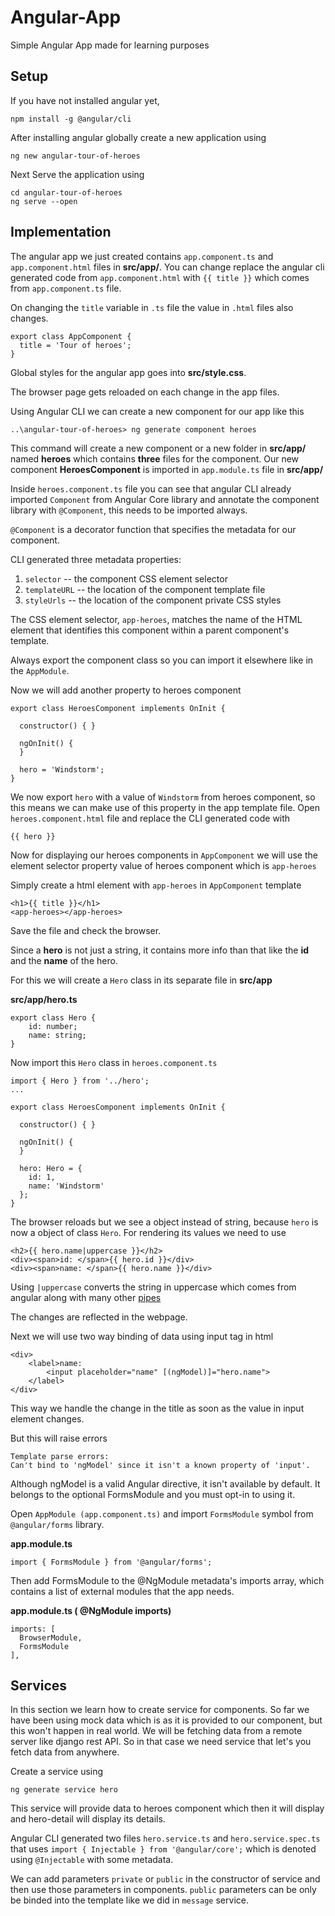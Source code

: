 # Angular-App
Simple Angular App made for learning purposes

## Setup
If you have not installed angular yet,

```
npm install -g @angular/cli
```

After installing angular globally create a new application using

```
ng new angular-tour-of-heroes
```

Next Serve the application using

```
cd angular-tour-of-heroes
ng serve --open
```

## Implementation
The angular app we just created contains ```app.component.ts``` and ```app.component.html``` files in **src/app/**. You can change replace the angular cli generated code from 
```app.component.html``` with ```{{ title }}``` which comes from ```app.component.ts``` 
file. 

On changing the ```title``` variable in ```.ts``` file the value in ```.html``` files also changes.

```
export class AppComponent {
  title = 'Tour of heroes';
}
```

Global styles for the angular app goes into **src/style.css**.

The browser page gets reloaded on each change in the app files.

Using Angular CLI we can create a new component for our app like this

```
..\angular-tour-of-heroes> ng generate component heroes
```

This command will create a new component or a new folder in **src/app/** named **heroes**
which contains **three** files for the component. Our new component **HeroesComponent** 
is imported in ```app.module.ts``` file in **src/app/**

Inside ```heroes.component.ts``` file you can see that angular CLI already imported 
```Component``` from Angular Core library and annotate the component library with 
```@Component```, this needs to be imported always.

```@Component``` is a decorator function that specifies the metadata for our component.

CLI generated three metadata properties:

1. ```selector``` -- the component CSS element selector
2. ```templateURL``` -- the location of the component template file
3. ```styleUrls``` -- the location of the component private CSS styles

The CSS element selector, ```app-heroes```, matches the name of the HTML element that 
identifies this component within a parent component's template.

Always export the component class so you can import it elsewhere like in the 
```AppModule```.

Now we will add another property to heroes component 

```
export class HeroesComponent implements OnInit {

  constructor() { }

  ngOnInit() {
  }

  hero = 'Windstorm';
}
```

We now export ```hero``` with a value of ```Windstorm``` from heroes component, so this 
means we can make use of this property in the app template file. Open 
```heroes.component.html``` file and replace the CLI generated code with

```
{{ hero }}
```

Now for displaying our heroes components in ```AppComponent``` we will use the element selector property value of heroes component which is ```app-heroes```

Simply create a html element with ```app-heroes``` in ```AppComponent``` template

```
<h1>{{ title }}</h1>
<app-heroes></app-heroes>
```

Save the file and check the browser.

Since a **hero** is not just a string, it contains more info than that like the **id** 
and the **name** of the hero.

For this we will create a ```Hero``` class in its separate file in **src/app**

**src/app/hero.ts**
```
export class Hero {
	id: number;
	name: string;
}
```

Now import this ```Hero``` class in ```heroes.component.ts```

```
import { Hero } from '../hero';
...

export class HeroesComponent implements OnInit {

  constructor() { }

  ngOnInit() {
  }

  hero: Hero = {
  	id: 1,
  	name: 'Windstorm'
  };
}
```

The browser reloads but we see a object instead of string, because ```hero``` is now a 
object of class ```Hero```. For rendering its values we need to use 

```
<h2>{{ hero.name|uppercase }}</h2>
<div><span>id: </span>{{ hero.id }}</div>
<div><span>name: </span>{{ hero.name }}</div>
```

Using ```|uppercase``` converts the string in uppercase which comes from angular along 
with many other [pipes](https://angular.io/guide/pipes)

The changes are reflected in the webpage.

Next we will use two way binding of data using input tag in html

```
<div>
	<label>name:
		<input placeholder="name" [(ngModel)]="hero.name">
	</label>
</div>
```

This way we handle the change in the title as soon as the value in input element changes.

But this will raise errors

```
Template parse errors:
Can't bind to 'ngModel' since it isn't a known property of 'input'.
```

Although ngModel is a valid Angular directive, it isn't available by default.
It belongs to the optional FormsModule and you must opt-in to using it.

Open ```AppModule (app.component.ts)``` and import ```FormsModule``` symbol from 
```@angular/forms``` library.

**app.module.ts**
```
import { FormsModule } from '@angular/forms';
```

Then add FormsModule to the @NgModule metadata's imports array, which contains a list of 
external modules that the app needs.

**app.module.ts ( @NgModule imports)**
```
imports: [
  BrowserModule,
  FormsModule
],
```

## Services
In this section we learn how to create service for components. So far we have been using 
mock data which is as it is provided to our component, but this won't happen in real 
world. We will be fetching data from a remote server like django rest API. So in that 
case we need service that let's you fetch data from anywhere.

Create a service using

```
ng generate service hero
```

This service will provide data to heroes component which then it will display and 
hero-detail will display its details.

Angular CLI generated two files ```hero.service.ts``` and ```hero.service.spec.ts``` that
uses ```import { Injectable } from '@angular/core';``` which is denoted using ```@Injectable``` with some metadata.

We can add parameters ```private``` or ```public``` in the constructor of service and 
then use those parameters in components. ```public``` parameters can be only be binded 
into the template like we did in ```message``` service.
